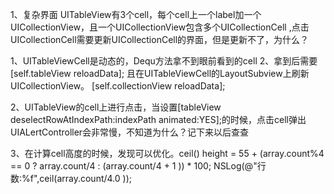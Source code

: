 1、复杂界面
UITableView有3个cell，每个cell上一个label加一个UICollectionView，且一个UICollectionView包含多个UICollectionCell
,点击UICollectionCell需要更新UICollectionCell的界面，但是更新不了，为什么？


1、UITableViewCell是动态的，Dequ方法拿不到眼前看到的cell
2、拿到后需要[self.tableView reloadData]; 且在UITableViewCell的LayoutSubview上刷新UICollectionView。 [self.collectionView reloadData];



2、UITableView的cell上进行点击，当设置[tableView deselectRowAtIndexPath:indexPath animated:YES];的时候，点击cell弹出UIALertController会非常慢，不知道为什么？记下来以后查查


3、在计算cell高度的时候，发现可以优化。ceil()
height = 55 + (array.count%4 == 0 ? array.count/4 : (array.count/4 + 1 )) * 100;
    NSLog(@"行数:%f",ceil(array.count/4.0 ));
